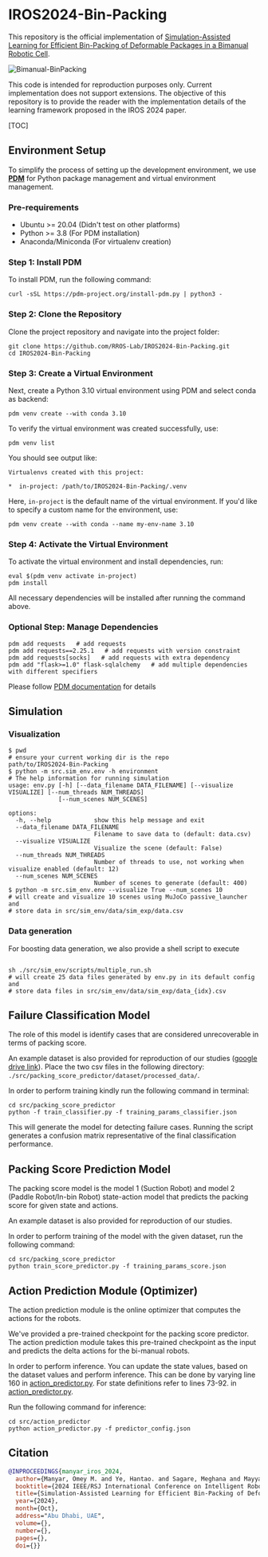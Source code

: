 # IROS2024-Bin-Packing

This repository is the official implementation of [Simulation-Assisted Learning for Efficient Bin-Packing of Deformable Packages in a Bimanual Robotic Cell](https://sites.google.com/usc.edu/bimanual-binpacking/home).

![Bimanual-BinPacking](./assets/bi-manual-binpacking.gif)

This code is intended for reproduction purposes only. Current implementation does not support extensions. The objective of this repository is to provide the reader with the implementation details of the learning framework proposed in the IROS 2024 paper.

[TOC]

## Environment Setup

To simplify the process of setting up the development environment, we use **[PDM](https://pdm-project.org/en/latest/)** for Python package management and virtual environment management.

### Pre-requirements

- Ubuntu >= 20.04 (Didn't test on other platforms)
- Python >= 3.8 (For PDM installation)
- Anaconda/Miniconda (For virtualenv creation)

### Step 1: Install PDM

To install PDM, run the following command:

```shell
curl -sSL https://pdm-project.org/install-pdm.py | python3 -
```

### Step 2: Clone the Repository

Clone the project repository and navigate into the project folder:

```shell
git clone https://github.com/RROS-Lab/IROS2024-Bin-Packing.git
cd IROS2024-Bin-Packing
```

### Step 3: Create a Virtual Environment

Next, create a Python 3.10 virtual environment using PDM and select conda as backend:

```shell
pdm venv create --with conda 3.10
```

To verify the virtual environment was created successfully, use:

```shell
pdm venv list
```

You should see output like:

```shell
Virtualenvs created with this project:

*  in-project: /path/to/IROS2024-Bin-Packing/.venv
```

Here, `in-project` is the default name of the virtual environment. If you'd like to specify a custom name for the environment, use:

```shell
pdm venv create --with conda --name my-env-name 3.10
```

### Step 4: Activate the Virtual Environment

To activate the virtual environment and install dependencies, run:

```shell
eval $(pdm venv activate in-project)
pdm install
```

All necessary dependencies will be installed after running the command above.

### Optional Step: Manage Dependencies

```shell
pdm add requests   # add requests
pdm add requests==2.25.1   # add requests with version constraint
pdm add requests[socks]   # add requests with extra dependency
pdm add "flask>=1.0" flask-sqlalchemy   # add multiple dependencies with different specifiers
```

Please follow [PDM documentation](https://pdm-project.org/en/latest/usage/dependency/) for details

## Simulation

### Visualization

```shell
$ pwd 
# ensure your current working dir is the repo
path/to/IROS2024-Bin-Packing
$ python -m src.sim_env.env -h environment
# The help information for running simulation 
usage: env.py [-h] [--data_filename DATA_FILENAME] [--visualize VISUALIZE] [--num_threads NUM_THREADS]
              [--num_scenes NUM_SCENES]

options:
  -h, --help            show this help message and exit
  --data_filename DATA_FILENAME
                        Filename to save data to (default: data.csv)
  --visualize VISUALIZE
                        Visualize the scene (default: False)
  --num_threads NUM_THREADS
                        Number of threads to use, not working when visualize enabled (default: 12)
  --num_scenes NUM_SCENES
                        Number of scenes to generate (default: 400)
$ python -m src.sim_env.env --visualize True --num_scenes 10
# will create and visualize 10 scenes using MuJoCo passive_launcher and 
# store data in src/sim_env/data/sim_exp/data.csv
```

### Data generation

For boosting data generation, we also provide a shell script to execute

```shell

sh ./src/sim_env/scripts/multiple_run.sh
# will create 25 data files generated by env.py in its default config and 
# store data files in src/sim_env/data/sim_exp/data_{idx}.csv
```

## Failure Classification Model

The role of this model is identify cases that are considered unrecoverable in terms of packing score.

An example dataset is also provided for reproduction of our studies ([google drive link](https://drive.google.com/file/d/1uVUyZfa5tIXsbdR-5V-E6-_dTNmQGyZw/view?usp=drive_link)). Place the two csv files in the following directory: `./src/packing_score_predictor/dataset/processed_data/`.

In order to perform training kindly run the following command in terminal:

```shell
cd src/packing_score_predictor
python -f train_classifier.py -f training_params_classifier.json
```

This will generate the model for detecting failure cases. Running the script generates a confusion matrix representative of the final classification performance.

## Packing Score Prediction Model

The packing score model is the model 1 (Suction Robot) and model 2 (Paddle Robot/In-bin Robot) state-action model that predicts the packing score for given state and actions.

An example dataset is also provided for reproduction of our studies.

In order to perform training of the model with the given dataset, run the following command:

```shell
cd src/packing_score_predictor
python train_score_predictor.py -f training_params_score.json
```

## Action Prediction Module (Optimizer)

The action prediction module is the online optimizer that computes the actions for the robots.

We've provided a pre-trained checkpoint for the packing score predictor. The action prediction module takes this pre-trained checkpoint as the input and predicts the delta actions for the bi-manual robots.

In order to perform inference. You can update the state values, based on the dataset values and perform inference. This can be done by varying line 160 in [action_predictor.py](./src/action_predictor/action_predictor.py). For state definitions refer to lines 73-92. in [action_predictor.py](./src/action_predictor/action_predictor.py).

Run the following command for inference:

```shell
cd src/action_predictor
python action_predictor.py -f predictor_config.json
```

## Citation

```BibTeX
@INPROCEEDINGS{manyar_iros_2024,
  author={Manyar, Omey M. and Ye, Hantao. and Sagare, Meghana and Mayya, Siddharth and Wang, Fan and Gupta, Satyandra K.},
  booktitle={2024 IEEE/RSJ International Conference on Intelligent Robots and Systems (IROS)}, 
  title={Simulation-Assisted Learning for Efficient Bin-Packing of Deformable Packages in a Bimanual Robotic Cell}, 
  year={2024},
  month={Oct},
  address="Abu Dhabi, UAE", 
  volume={},
  number={},
  pages={},
  doi={}}
```
